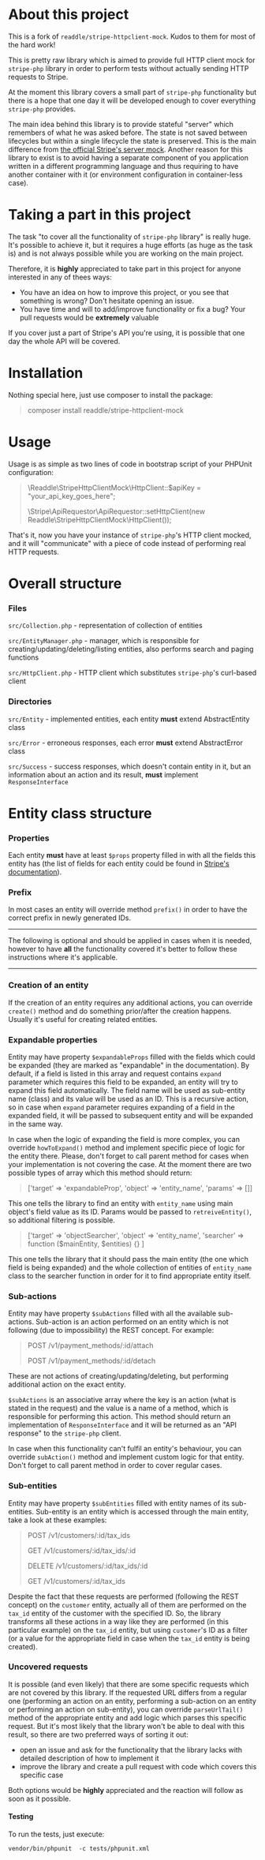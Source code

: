 # About this project

This is a fork of `readdle/stripe-httpclient-mock`. Kudos to them for most of the hard work!

This is pretty raw library which is aimed to provide full HTTP client mock for `stripe-php` library in order to
perform tests without actually sending HTTP requests to Stripe.

At the moment this library covers a small part of `stripe-php` functionality but there is a hope that one day
it will be developed enough to cover everything `stripe-php` provides.

The main idea behind this library is to provide stateful "server" which remembers of what he was asked before.
The state is not saved between lifecycles but within a single lifecycle the state is preserved. This is the
main difference from [the official Stripe's server mock](https://github.com/stripe/stripe-mock).
Another reason for this library to exist is to avoid having a separate component of you application written
in a different programming language and thus requiring to have another container with it (or environment
configuration in container-less case).

# Taking a part in this project

The task "to cover all the functionality of `stripe-php` library" is really huge. It's possible to achieve it,
but it requires a huge efforts (as huge as the task is) and is not always possible while you are working on the
main project.

Therefore, it is **highly** appreciated to take part in this project for anyone interested in any of thees ways:
- You have an idea on how to improve this project, or you see that something is wrong? Don't hesitate opening
an issue.
- You have time and will to add/improve functionality or fix a bug? Your pull requests would be **extremely**
valuable

If you cover just a part of Stripe's API you're using, it is possible that one day the whole API will be covered.

# Installation

Nothing special here, just use composer to install the package:

> composer install readdle/stripe-httpclient-mock

# Usage

Usage is as simple as two lines of code in bootstrap script of your PHPUnit configuration:

>\Readdle\StripeHttpClientMock\HttpClient::$apiKey = "your_api_key_goes_here";
> 
>\Stripe\ApiRequestor\ApiRequestor::setHttpClient(new Readdle\StripeHttpClientMock\HttpClient());

That's it, now you have your instance of `stripe-php`'s HTTP client mocked, and it will "communicate" with a
piece of code instead of performing real HTTP requests.

# Overall structure

### Files

`src/Collection.php` - representation of collection of entities

`src/EntityManager.php` - manager, which is responsible for creating/updating/deleting/listing entities, also performs 
search and paging functions

`src/HttpClient.php` - HTTP client which substitutes `stripe-php`'s curl-based client

### Directories

`src/Entity` - implemented entities, each entity **must** extend AbstractEntity class

`src/Error` - erroneous responses, each error **must** extend AbstractError class

`src/Success` - success responses, which doesn't contain entity in it, but an information about an action
and its result, **must** implement `ResponseInterface`

# Entity class structure

### Properties

Each entity **must** have at least `$props` property filled in with all the fields this entity has (the list of fields
for each entity could be found in [Stripe's documentation](https://stripe.com/docs/api)).

### Prefix

In most cases an entity will override method `prefix()` in order to have the correct prefix in newly generated IDs.

---

The following is optional and should be applied in cases when it is needed, however to have **all** the functionality
covered it's better to follow these instructions where it's applicable.

---

### Creation of an entity

If the creation of an entity requires any additional actions, you can override `create()` method and do something
prior/after the creation happens. Usually it's useful for creating related entities.

### Expandable properties

Entity may have property `$expandableProps` filled with the fields which could be expanded (they are marked
as "expandable" in the documentation). By default, if a field is listed in this array and request contains
`expand` parameter which requires this field to be expanded, an entity will try to expand this field automatically.
The field name will be used as sub-entity name (class) and its value will be used as an ID. This is a recursive
action, so in case when `expand` parameter requires expanding of a field in the expanded field, it will be passed
to subsequent entity and will be expanded in the same way.

In case when the logic of expanding the field is more complex, you can override `howToExpand()` method and
implement specific piece of logic for the entity there. Please, don't forget to call parent method for cases
when your implementation is not covering the case. At the moment there are two possible types of array which
this method should return:

> ['target' => 'expandableProp', 'object' => 'entity_name', 'params' => []]

This one tells the library to find an entity with `entity_name` using main object's field value as its ID.
Params would be passed to `retreiveEntity()`, so additional filtering is possible.

> ['target' => 'objectSearcher', 'object' => 'entity_name', 'searcher' => function ($mainEntity, $entities) {} ]

This one tells the library that it should pass the main entity (the one which field is being expanded) and the
whole collection of entities of `entity_name` class to the searcher function in order for it to find appropriate
entity itself.

### Sub-actions

Entity may have property `$subActions` filled with all the available sub-actions. Sub-action is an action performed on
an entity which is not following (due to impossibility) the REST concept. For example:
> POST /v1/payment_methods/:id/attach
> 
> POST /v1/payment_methods/:id/detach

These are not actions of creating/updating/deleting, but performing additional action on the exact entity.

`$subActions` is an associative array where the key is an action (what is stated in the request) and the value is
a name of a method, which is responsible for performing this action. This method should return an implementation
of `ResponseInterface` and it will be returned as an "API response" to the `stripe-php` client.

In case when this functionality can't fulfil an entity's behaviour, you can override `subAction()` method and implement
custom logic for that entity. Don't forget to call parent method in order to cover regular cases.

### Sub-entities

Entity may have property `$subEntities` filled with entity names of its sub-entities. Sub-entity is an entity
which is accessed through the main entity, take a look at these examples:
>  POST /v1/customers/:id/tax_ids
> 
> GET /v1/customers/:id/tax_ids/:id
> 
> DELETE /v1/customers/:id/tax_ids/:id
> 
> GET /v1/customers/:id/tax_ids
> 
Despite the fact that these requests are performed (following the REST concept) on the `customer` entity, actually
all of them are performed on the `tax_id` entity of the customer with the specified ID. So, the library transforms
all these actions in a way like they are performed (in this particular example) on the `tax_id` entity, but using
`customer`'s ID as a filter (or a value for the appropriate field in case when the `tax_id` entity is being created).

### Uncovered requests

It is possible (and even likely) that there are some specific requests which are not covered by this library.
If the requested URL differs from a regular one (performing an action on an entity, performing a sub-action on an
entity or performing an action on sub-entity), you can override `parseUrlTail()` method of the appropriate entity and
add logic which parses this specific request. But it's most likely that the library won't be able to deal with
this result, so there are two preferred ways of sorting it out:
- open an issue and ask for the functionality that the library lacks with detailed description of how to implement it
- improve the library and create a pull request with code which covers this specific case

Both options would be **highly** appreciated and the reaction will follow as soon as it possible.


#### Testing

To run the tests, just execute:

`vendor/bin/phpunit  -c tests/phpunit.xml`
